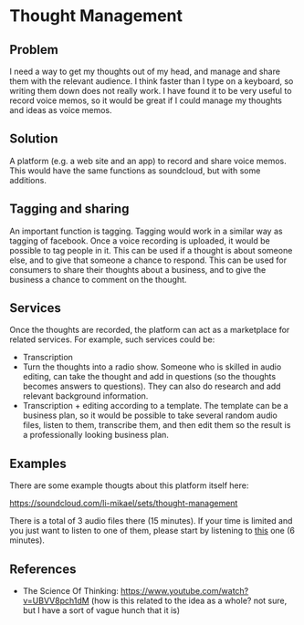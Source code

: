 # Thought Management

## Problem

I need a way to get my thoughts out of my head, and manage and share them with the relevant audience. I think faster than I
type on a keyboard, so writing them down does not really work. I have found it to be very useful to record voice memos, so it
would be great if I could manage my thoughts and ideas as voice memos.

## Solution

A platform (e.g. a web site and an app) to record and share voice memos. This would have the same functions as soundcloud,
but with some additions.

## Tagging and sharing

An important function is tagging. Tagging would work in a similar way as tagging of facebook. Once a voice recording is
uploaded, it would be possible to tag people in it. This can be used if a thought is about someone else, and to give that
someone a chance to respond. This can be used for consumers to share their thoughts about a business, and to give the 
business a chance to comment on the thought.

## Services

Once the thoughts are recorded, the platform can act as a marketplace for related services. For example, such services could be:

- Transcription
- Turn the thoughts into a radio show. Someone who is skilled in audio editing, can take the thought and add in questions (so the thoughts becomes answers to questions). They can also do research and add relevant background information.
- Transcription + editing according to a template. The template can be a business plan, so it would be possible to take several random audio files, listen to them, transcribe them, and then edit them so the result is a professionally looking business plan.

## Examples

There are some example thougts about this platform itself here:

https://soundcloud.com/li-mikael/sets/thought-management

There is a total of 3 audio files there (15 minutes). If your time is limited and you just want to listen to one of them,
please start by listening to [this](https://soundcloud.com/li-mikael/thought-management-use-case?in=li-mikael/sets/thought-management) one (6 minutes).

## References

- The Science Of Thinking: https://www.youtube.com/watch?v=UBVV8pch1dM (how is this related to the idea as a whole? not sure, but I have a sort of vague hunch that it is)
